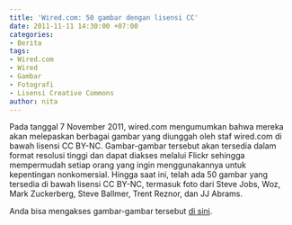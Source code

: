 ```yaml
---
title: 'Wired.com: 50 gambar dengan lisensi CC'
date: 2011-11-11 14:30:00 +07:00
categories:
- Berita
tags:
- Wired.com
- Wired
- Gambar
- Fotografi
- Lisensi Creative Commons
author: nita
---
```


Pada tanggal 7 November 2011, wired.com mengumumkan bahwa mereka akan melepaskan berbagai gambar yang diunggah oleh staf wired.com di bawah lisensi CC BY-NC. Gambar-gambar tersebut akan tersedia dalam format resolusi tinggi dan dapat diakses melalui Flickr sehingga mempermudah setiap orang yang ingin menggunakannya untuk kepentingan nonkomersial. Hingga saat ini, telah ada 50 gambar yang tersedia di bawah lisensi CC BY-NC, termasuk foto dari Steve Jobs, Woz, Mark Zuckerberg, Steve Ballmer, Trent Reznor, dan JJ Abrams.

Anda bisa mengakses gambar-gambar tersebut [di sini](http://www.wired.com/rawfile/2011/11/creative-commons/).